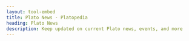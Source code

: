 ```yaml
---
layout: tool-embed
title: Plato News - Platopedia
heading: Plato News
description: Keep updated on current Plato news, events, and more
---
```


<div id="tool_embed_div_default" data-url="https://platoapp.com/in-app/news" data-height="0"></div>
